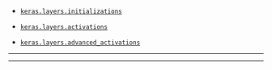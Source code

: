 - [`keras.layers.initializations`][1]

- [`keras.layers.activations`][2]

- [`keras.layers.advanced_activations`][3]

---






---
[1]: http://keras-cn.readthedocs.io/en/latest/other/initializations/
[2]: http://keras-cn.readthedocs.io/en/latest/other/activations/
[3]: http://keras-cn.readthedocs.io/en/latest/layers/advanced_activation_layer/
